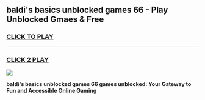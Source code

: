 
## baldi's basics unblocked games 66 - Play Unblocked Gmaes & Free
<h3>
<a href="https://news.freeplayer.one?title=baldi's_basics_unblocked_games_66&ref=23F">CLICK TO PLAY</a></h3>
<hr>

<h3>
<a href="https://news.freeplayer.one?title=baldi's_basics_unblocked_games_66&ref=23F">CLICK 2 PLAY</a>
  
</h3>

<a href="https://news.freeplayer.one?title=baldi's_basics_unblocked_games_66&ref=23F/"><img src="https://clearcache.store/games.png"></a>


**baldi's basics unblocked games 66 games unblocked: Your Gateway to Fun and Accessible Online Gaming**
